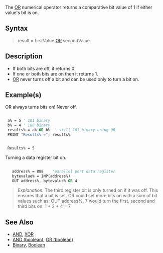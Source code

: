 The [OR](OR) numerical operator returns a comparative bit value of 1 if either value's bit is on.

## Syntax

>  result = firstValue [OR](OR) secondValue

## Description

* If both bits are off, it returns 0.
* If one or both bits are on then it returns 1.
* [OR](OR) never turns off a bit and can be used only to turn a bit on.

## Example(s)

OR always turns bits on! Never off.

```vb

 a% = 5 ' 101 binary
 b% = 4 ' 100 binary
 results% = a% OR b%  ' still 101 binary using OR
 PRINT "Results% ="; results% 

```

```text

 Results% = 5 

```

Turning a data register bit on.

```vb
  
   address% = 888    'parallel port data register
   bytevalue% = INP(address%)
   OUT address%, bytevalue% OR 4 

```

> *Explanation:* The third register bit is only turned on if it was off. This ensures that a bit is set. OR could set more bits on with a sum of bit values such as: OUT address%, 7 would turn the first, second and third bits on. 1 + 2 + 4 = 7

## See Also

* [AND](AND), [XOR](XOR) 
* [AND (boolean)](AND-(boolean)), [OR (boolean)](OR-(boolean))
* [Binary](Binary), [Boolean](Boolean)
